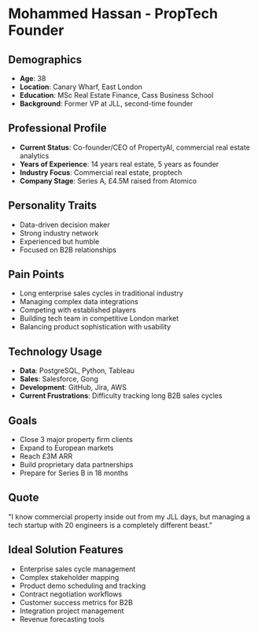 # Mohammed Hassan - PropTech Founder

## Demographics
- **Age**: 38
- **Location**: Canary Wharf, East London
- **Education**: MSc Real Estate Finance, Cass Business School
- **Background**: Former VP at JLL, second-time founder

## Professional Profile
- **Current Status**: Co-founder/CEO of PropertyAI, commercial real estate analytics
- **Years of Experience**: 14 years real estate, 5 years as founder
- **Industry Focus**: Commercial real estate, proptech
- **Company Stage**: Series A, £4.5M raised from Atomico

## Personality Traits
- Data-driven decision maker
- Strong industry network
- Experienced but humble
- Focused on B2B relationships

## Pain Points
- Long enterprise sales cycles in traditional industry
- Managing complex data integrations
- Competing with established players
- Building tech team in competitive London market
- Balancing product sophistication with usability

## Technology Usage
- **Data**: PostgreSQL, Python, Tableau
- **Sales**: Salesforce, Gong
- **Development**: GitHub, Jira, AWS
- **Current Frustrations**: Difficulty tracking long B2B sales cycles

## Goals
- Close 3 major property firm clients
- Expand to European markets
- Reach £3M ARR
- Build proprietary data partnerships
- Prepare for Series B in 18 months

## Quote
"I know commercial property inside out from my JLL days, but managing a tech startup with 20 engineers is a completely different beast."

## Ideal Solution Features
- Enterprise sales cycle management
- Complex stakeholder mapping
- Product demo scheduling and tracking
- Contract negotiation workflows
- Customer success metrics for B2B
- Integration project management
- Revenue forecasting tools
